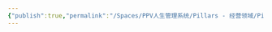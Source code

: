 ```yaml
---
{"publish":true,"permalink":"/Spaces/PPV人生管理系统/Pillars - 经营领域/Pillars - 人生经营领域/运动/增肌减脂计划/力量训练动作库/罗马尼亚硬拉.md","created":"2025-07-07T18:43:33.309+08:00","modified":"2025-07-09T00:22:52.323+08:00","published":"2025-07-09T00:22:52.323+08:00","cssclasses":""}
---
```


